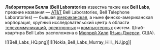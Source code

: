 **Лаборатории Белла** (**Bell Laboratories** известна также как **Bell Labs**, прежние названия — [AT&T](https://ru.wikipedia.org/wiki/AT%26T "AT&T") Bell Laboratories, Bell Telephone Laboratories) — бывшая [американская](https://ru.wikipedia.org/wiki/%D0%A1%D0%BE%D0%B5%D0%B4%D0%B8%D0%BD%D1%91%D0%BD%D0%BD%D1%8B%D0%B5_%D0%A8%D1%82%D0%B0%D1%82%D1%8B_%D0%90%D0%BC%D0%B5%D1%80%D0%B8%D0%BA%D0%B8 "Соединённые Штаты Америки"), а ныне финско-американская корпорация, крупный исследовательский центр в области [телекоммуникаций](https://ru.wikipedia.org/wiki/%D0%A1%D0%B2%D1%8F%D0%B7%D1%8C_(%D1%82%D0%B5%D1%85%D0%BD%D0%B8%D0%BA%D0%B0) "Связь (техника)"), [электронных](https://ru.wikipedia.org/wiki/%D0%AD%D0%BB%D0%B5%D0%BA%D1%82%D1%80%D0%BE%D0%BD%D0%B8%D0%BA%D0%B0_(%D0%BD%D0%B0%D1%83%D0%BA%D0%B0) "Электроника (наука)") и [компьютерных](https://ru.wikipedia.org/wiki/%D0%9A%D0%BE%D0%BC%D0%BF%D1%8C%D1%8E%D1%82%D0%B5%D1%80 "Компьютер") систем. Штаб-квартира Bell Labs расположена в [Мюррей Хилл](https://ru.wikipedia.org/w/index.php?title=%D0%9C%D1%8E%D1%80%D1%80%D0%B5%D0%B9_%D0%A5%D0%B8%D0%BB%D0%BB&action=edit&redlink=1 "Мюррей Хилл (страница отсутствует)") ([Нью-Джерси](https://ru.wikipedia.org/wiki/%D0%9D%D1%8C%D1%8E-%D0%94%D0%B6%D0%B5%D1%80%D1%81%D0%B8 "Нью-Джерси"), США).

![[Bell_Labs_HQ.png]]![[Nokia_Bell_Labs_Murray_Hill,_NJ.jpg]]

